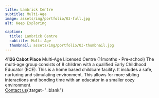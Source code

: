 ```yaml
---
title: Lambrick Centre
subtitle: Multi-Age
image: assets/img/portfolio/03-full.jpg
alt: Keep Exploring

caption:
  title: Lambrick Centre
  subtitle: Multi-Age
  thumbnail: assets/img/portfolio/03-thumbnail.jpg
---
```

**4126 Cabot Place** Multi-Age Licensed Centre (11months - Pre-school) The multi-age group consists of 8 children with a qualified Early Childhood Educator (ECE). This is a home based childcare facility. It includes a safe, nurturing and stimulating environment. This allows for more sibling interactions and bonding time with an educator in a smaller cozy environment.
<br>[Contact us](https://37be2d10fns.typeform.com/to/P46qj3u9){:target="_blank"}